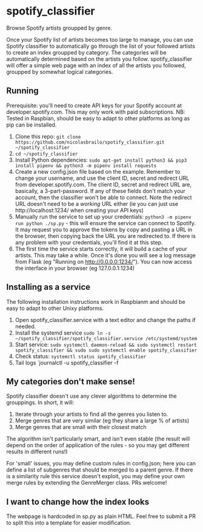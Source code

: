 # spotify_classifier

Browse Spotify artists groupped by genre.

Once your Spotify list of artists becomes too large to manage, you can use Spotify classifier to automatically go through the list of your followed artists to create an index groupped by category. The categories will be automatically determined based on the artists you follow. spotify_classifier will offer a simple web page with an index of all the artists you followed, groupped by somewhat logical categories.


## Running

Prerequisite: you'll need to create API keys for your Spotify account at developer.spotify.com. This may only work with paid subscriptions.
NB: Tested in Raspbian, should be easy to adapt to other platforms as long as pip can be installed.

1. Clone this repo: `git clone https://github.com/nicolasbrailo/spotify_classifier.git ~/spotify_classifier`
1. `cd ~/spotify_classifier`
1. Install Python dependencies: `sudo apt-get install python3 && pip3 install pipenv && python3 -m pipenv install requests`
1. Create a new config.json file based on the example. Remember to change your username, and use the client ID, secret and redirect URL from developer.spotify.com. The client ID, secret and redirect URL are, basically, a 3-part-password. If any of these fields don't match your account, then the classifier won't be able to connect. Note the redirect URL doesn't need to be a *working* URL either (ie you can just use http://localhost:1234/ when creating your API keys)
1. Manually run the service to set up your credentials: `python3 -m pipenv run python ./sp.py` - this will ensure the service can connect to Spotify. It may request you to approve the tokens by copy and pasting a URL in the browser, then copying back the URL you are redirected to. If there is any problem with your credentials, you'll find it at this step.
1. The first time the service starts correctly, it will build a cache of your artists. This may take a while. Once it's done you will see a log message from Flask (eg "Running on http://0.0.0.0:1234/"). You can now access the interface in your browser (eg 127.0.0.1:1234)


## Installing as a service

The following installation instructions work in Raspbianm and should be easy to adapt to other Unixy platforms.

1. Open spotify_classifier.service with a text editor and change the paths if needed.
1. Install the systemd service `sudo ln -s ~/spotify_classifier/spotify_classifier.service /etc/systemd/system`
1. Start service: `sudo systemctl daemon-reload && sudo systemctl restart spotify_classifier && sudo sudo systemctl enable spotify_classifier`
1. Check status: `systemctl status spotify_classifier`
1. Tail logs `journalctl -u spotify_classifier -f


## My categories don't make sense!

Spotify classifier doesn't use any clever algorithms to determine the grouppings. In short, it will:

1. Iterate through your artists to find all the genres you listen to.
1. Merge genres that are very similar (eg they share a large % of artists)
1. Merge genres that are small with their closest match

The algorithm isn't particularly smart, and isn't even stable (the result will depend on the order of application of the rules - so you may get different results in different runs!)

For 'small' issues, you may define custom rules in config.json; here you can define a list of subgenres that should be merged to a parent genre. If there is a similarity rule this service doesn't exploit, you may define your own merge rules by extending the GenreMerger class. PRs welcome!


## I want to change how the index looks

The webpage is hardcoded in sp.py as plain HTML. Feel free to submit a PR to split this into a template for easier modification.


